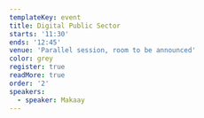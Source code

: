 ```yaml
---
templateKey: event
title: Digital Public Sector
starts: '11:30'
ends: '12:45'
venue: 'Parallel session, room to be announced'
color: grey
register: true
readMore: true
order: '2'
speakers:
  - speaker: Makaay
---
```



